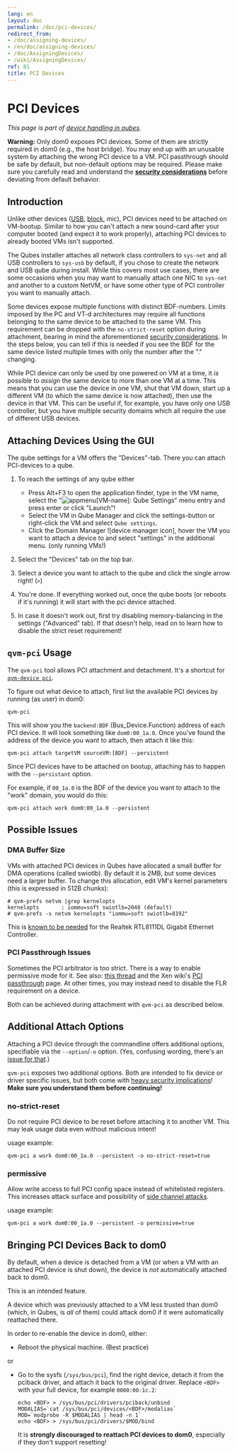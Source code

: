 ```yaml
---
lang: en
layout: doc
permalink: /doc/pci-devices/
redirect_from:
- /doc/assigning-devices/
- /en/doc/assigning-devices/
- /doc/AssigningDevices/
- /wiki/AssigningDevices/
ref: 81
title: PCI Devices
---
```


# PCI Devices #

*This page is part of [device handling in qubes].*

**Warning:** Only dom0 exposes PCI devices.
Some of them are strictly required in dom0 (e.g., the host bridge).
You may end up with an unusable system by attaching the wrong PCI device to a VM.
PCI passthrough should be safe by default, but non-default options may be required.
Please make sure you carefully read and understand the **[security considerations]** before deviating from default behavior.


## Introduction ##

Unlike other devices ([USB], [block], mic), PCI devices need to be attached on VM-bootup.
Similar to how you can't attach a new sound-card after your computer booted (and expect it to work properly), attaching PCI devices to already booted VMs isn't supported.

The Qubes installer attaches all network class controllers to `sys-net` and all USB controllers to `sys-usb` by default, if you chose to create the network and USB qube during install.
While this covers most use cases, there are some occasions when you may want to manually attach one NIC to `sys-net` and another to a custom NetVM, or have some other type of PCI controller you want to manually attach.

Some devices expose multiple functions with distinct BDF-numbers.
Limits imposed by the PC and VT-d architectures may require all functions belonging to the same device to be attached to the same VM.
This requirement can be dropped with the `no-strict-reset` option during attachment, bearing in mind the aforementioned [security considerations].
In the steps below, you can tell if this is needed if you see the BDF for the same device listed multiple times with only the number after the "." changing.

While PCI device can only be used by one powered on VM at a time, it *is* possible to *assign* the same device to more than one VM at a time. 
This means that you can use the device in one VM, shut that VM down, start up a different VM (to which the same device is now attached), then use the device in that VM.
This can be useful if, for example, you have only one USB controller, but you have multiple security domains which all require the use of different USB devices.


## Attaching Devices Using the GUI ##

The qube settings for a VM offers the "Devices"-tab.
There you can attach PCI-devices to a qube.

 1. To reach the settings of any qube either

     - Press Alt+F3 to open the application finder, type in the VM name, select the "![appmenu]\[VM-name\]: Qube Settings" menu entry and press enter or click "Launch"!
     - Select the VM in Qube Manager and click the settings-button or right-click the VM and select `Qube settings`.
     - Click the Domain Manager ![device manager icon], hover the VM you want to attach a device to and select "settings" in the additional menu. (only running VMs!)

 2. Select the "Devices" tab on the top bar.
 3. Select a device you want to attach to the qube and click the single arrow right! (`>`)
 4. You're done.
    If everything worked out, once the qube boots (or reboots if it's running) it will start with the pci device attached.
 5. In case it doesn't work out, first try disabling memory-balancing in the settings ("Advanced" tab).
    If that doesn't help, read on to learn how to disable the strict reset requirement!


## `qvm-pci` Usage ##

The `qvm-pci` tool allows PCI attachment and detachment.
It's a shortcut for [`qvm-device pci`][qvm-device].

To figure out what device to attach, first list the available PCI devices by running (as user) in dom0:

    qvm-pci

This will show you the `backend:BDF` (Bus_Device.Function) address of each PCI device. 
It will look something like `dom0:00_1a.0`.
Once you've found the address of the device you want to attach, then attach it like this:

    qvm-pci attach targetVM sourceVM:[BDF] --persistent

Since PCI devices have to be attached on bootup, attaching has to happen with the `--persistant` option.

For example, if `00_1a.0` is the BDF of the device you want to attach to the "work" domain, you would do this:

    qvm-pci attach work dom0:00_1a.0 --persistent


## Possible Issues ##


### DMA Buffer Size ###

VMs with attached PCI devices in Qubes have allocated a small buffer for DMA operations (called swiotlb).
By default it is 2MB, but some devices need a larger buffer.
To change this allocation, edit VM's kernel parameters (this is expressed in 512B chunks):

    # qvm-prefs netvm |grep kernelopts
    kernelopts       : iommu=soft swiotlb=2048 (default)
    # qvm-prefs -s netvm kernelopts "iommu=soft swiotlb=8192"


This is [known to be needed][ml1] for the Realtek RTL8111DL Gigabit Ethernet Controller.


### PCI Passthrough Issues ###

Sometimes the PCI arbitrator is too strict. 
There is a way to enable permissive mode for it.
See also: [this thread][ml2] and the Xen wiki's [PCI passthrough] page.
At other times, you may instead need to disable the FLR requirement on a device.

Both can be achieved during attachment with `qvm-pci` as described below.


## Additional Attach Options ##

Attaching a PCI device through the commandline offers additional options, specifiable via the `--option`/`-o` option.
(Yes, confusing wording, there's an [issue for that](https://github.com/QubesOS/qubes-issues/issues/4530).)

`qvm-pci` exposes two additional options.
Both are intended to fix device or driver specific issues, but both come with [heavy security implications][security considerations]! **Make sure you understand them before continuing!**


### no-strict-reset ###

Do not require PCI device to be reset before attaching it to another VM.
This may leak usage data even without malicious intent!

usage example:

    qvm-pci a work dom0:00_1a.0 --persistent -o no-strict-reset=true


### permissive ###

Allow write access to full PCI config space instead of whitelisted registers.
This increases attack surface and possibility of [side channel attacks].

usage example:

    qvm-pci a work dom0:00_1a.0 --persistent -o permissive=true


## Bringing PCI Devices Back to dom0 ##

By default, when a device is detached from a VM (or when a VM with an attached PCI device is shut down), the device is *not* automatically attached back to dom0.

This is an intended feature.

A device which was previously attached to a VM less trusted than dom0 (which, in Qubes, is *all* of them) could attack dom0 if it were automatically reattached there.

In order to re-enable the device in dom0, either:

 *  Reboot the physical machine. (Best practice)

or

 *  Go to the sysfs (`/sys/bus/pci`), find the right device, detach it from the pciback driver, and attach it back to the original driver. 
    Replace `<BDF>` with your full device, for example `0000:00:1c.2`:

        echo <BDF> > /sys/bus/pci/drivers/pciback/unbind
        MODALIAS=`cat /sys/bus/pci/devices/<BDF>/modalias`
        MOD=`modprobe -R $MODALIAS | head -n 1`
        echo <BDF> > /sys/bus/pci/drivers/$MOD/bind

    It is **strongly discouraged to reattach PCI devices to dom0**, especially if they don't support resetting!


[device handling in qubes]: /doc/device-handling/
[security considerations]: /doc/device-handling-security/#pci-security
[block]:/doc/block-devices/
[USB]:/doc/usb-devices/
[appmenu]: /attachment/wiki/Devices/qubes-appmenu-select.png
[domain manager icon]: /attachment/wiki/Devices/qubes-logo-icon.png
[qvm-device]: /doc/device-handling/#general-qubes-device-widget-behavior-and-handling
[side channel attacks]: https://en.wikipedia.org/wiki/Side-channel_attack
[ml1]: https://groups.google.com/group/qubes-devel/browse_thread/thread/631c4a3a9d1186e3
[ml2]: https://groups.google.com/forum/#!topic/qubes-users/Fs94QAc3vQI
[PCI passthrough]: https://wiki.xen.org/wiki/Xen_PCI_Passthrough

